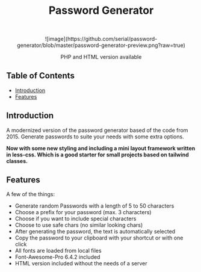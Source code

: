 <h1 align="center"> Password Generator </h1> <br>

<p align="center">
  ![image](https://github.com/serial/password-generator/blob/master/password-generator-preview.png?raw=true)
</p>

<p align="center">
  PHP and HTML version available
</p>

## Table of Contents

- [Introduction](#introduction)
- [Features](#features)


## Introduction

A modernized version of the password generator based of the code from 2015.
Generate passwords to suite your needs with some extra options.

**Now with some new styling and including a mini layout framework written in less-css. Which is a good starter for small projects based on tailwind classes.**


## Features

A few of the things:

* Generate random Passwords with a length of 5 to 50 characters
* Choose a prefix for your password (max. 3 characters)
* Choose if you want to include special characters
* Choose to use safe chars (no similar looking chars)
* After generating the password, the text is automatically selected
* Copy the password to your clipboard with your shortcut or with one click
* All fonts are loaded from local files
* Font-Awesome-Pro 6.4.2 included
* HTML version included without the needs of a server
